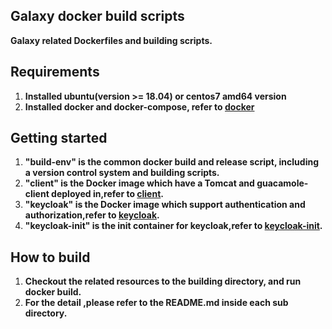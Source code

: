 ## Galaxy docker build scripts
**Galaxy related Dockerfiles and building scripts.**  

## Requirements
1. **Installed ubuntu(version >= 18.04) or centos7 amd64 version**
2. **Installed docker and docker-compose, refer to [docker](https://github.com/c6supper/galaxy-devops/blob/master/docker/README.md)**  

## Getting started
1. **"build-env" is the common docker build and release script, including a version control system and building scripts.**
2. **"client" is the Docker image which have a Tomcat and guacamole-client deployed in,refer to [client](./galaxy/client/README.md).**
3. **"keycloak" is the Docker image which support authentication and authorization,refer to [keycloak](./galaxy/keycloak/README.md).**
4. **"keycloak-init" is the init container for keycloak,refer to [keycloak-init](./galaxy/keycloak-init/README.md).**

## How to build
1. **Checkout the related resources to the building directory, and run docker build.**
2. **For the detail ,please refer to the README.md inside each sub directory.**

